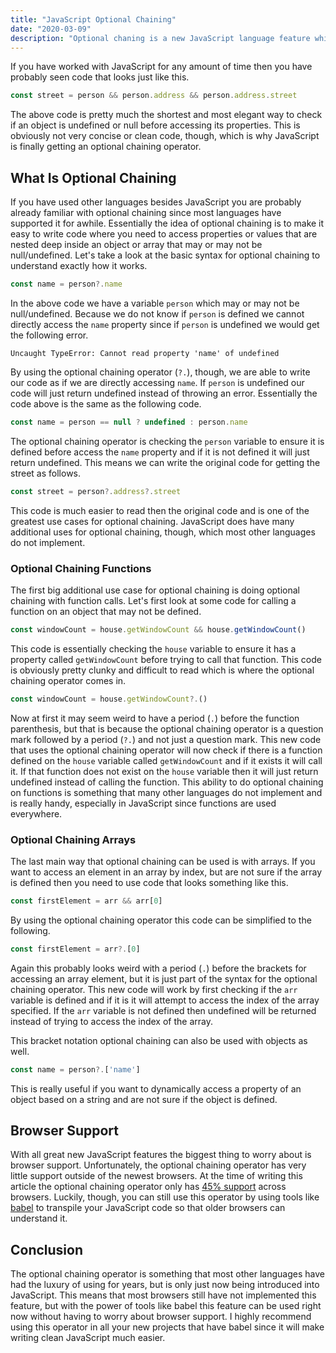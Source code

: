 ```yaml
---
title: "JavaScript Optional Chaining"
date: "2020-03-09"
description: "Optional chaning is a new JavaScript language feature which will revolutize how null and undefined are handled."
---
```


If you have worked with JavaScript for any amount of time then you have probably seen code that looks just like this.
```js
const street = person && person.address && person.address.street
```
The above code is pretty much the shortest and most elegant way to check if an object is undefined or null before accessing its properties. This is obviously not very concise or clean code, though, which is why JavaScript is finally getting an optional chaining operator.

## What Is Optional Chaining

If you have used other languages besides JavaScript you are probably already familiar with optional chaining since most languages have supported it for awhile. Essentially the idea of optional chaining is to make it easy to write code where you need to access properties or values that are nested deep inside an object or array that may or may not be null/undefined. Let's take a look at the basic syntax for optional chaining to understand exactly how it works.
```js
const name = person?.name
```
In the above code we have a variable `person` which may or may not be null/undefined. Because we do not know if `person` is defined we cannot directly access the `name` property since if `person` is undefined we would get the following error.
```
Uncaught TypeError: Cannot read property 'name' of undefined
```
By using the optional chaining operator (`?.`), though, we are able to write our code as if we are directly accessing `name`. If `person` is undefined our code will just return undefined instead of throwing an error. Essentially the code above is the same as the following code.
```js
const name = person == null ? undefined : person.name
```
The optional chaining operator is checking the `person` variable to ensure it is defined before access the `name` property and if it is not defined it will just return undefined. This means we can write the original code for getting the street as follows.
```js
const street = person?.address?.street
```
This code is much easier to read then the original code and is one of the greatest use cases for optional chaining. JavaScript does have many additional uses for optional chaining, though, which most other languages do not implement.

### Optional Chaining Functions

The first big additional use case for optional chaining is doing optional chaining with function calls. Let's first look at some code for calling a function on an object that may not be defined.
```js
const windowCount = house.getWindowCount && house.getWindowCount()
```
This code is essentially checking the `house` variable to ensure it has a property called `getWindowCount` before trying to call that function. This code is obviously pretty clunky and difficult to read which is where the optional chaining operator comes in.
```js
const windowCount = house.getWindowCount?.()
```
Now at first it may seem weird to have a period (`.`) before the function parenthesis, but that is because the optional chaining operator is a question mark followed by a period (`?.`) and not just a question mark. This new code that uses the optional chaining operator will now check if there is a function defined on the `house` variable called `getWindowCount` and if it exists it will call it. If that function does not exist on the `house` variable then it will just return undefined instead of calling the function. This ability to do optional chaining on functions is something that many other languages do not implement and is really handy, especially in JavaScript since functions are used everywhere.

### Optional Chaining Arrays

The last main way that optional chaining can be used is with arrays. If you want to access an element in an array by index, but are not sure if the array is defined then you need to use code that looks something like this.
```js
const firstElement = arr && arr[0]
```
By using the optional chaining operator this code can be simplified to the following.
```js
const firstElement = arr?.[0]
```
Again this probably looks weird with a period (`.`) before the brackets for accessing an array element, but it is just part of the syntax for the optional chaining operator. This new code will work by first checking if the `arr` variable is defined and if it is it will attempt to access the index of the array specified. If the `arr` variable is not defined then undefined will be returned instead of trying to access the index of the array.

This bracket notation optional chaining can also be used with objects as well.
```js
const name = person?.['name']
```
This is really useful if you want to dynamically access a property of an object based on a string and are not sure if the object is defined.


## Browser Support

With all great new JavaScript features the biggest thing to worry about is browser support. Unfortunately, the optional chaining operator has very little support outside of the newest browsers. At the time of writing this article the optional chaining operator only has [45% support](https://caniuse.com/#search=optional%20chaining) across browsers. Luckily, though, you can still use this operator by using tools like [babel](https://babeljs.io/docs/en/babel-plugin-proposal-optional-chaining) to transpile your JavaScript code so that older browsers can understand it.

## Conclusion

The optional chaining operator is something that most other languages have had the luxury of using for years, but is only just now being introduced into JavaScript. This means that most browsers still have not implemented this feature, but with the power of tools like babel this feature can be used right now without having to worry about browser support. I highly recommend using this operator in all your new projects that have babel since it will make writing clean JavaScript much easier.